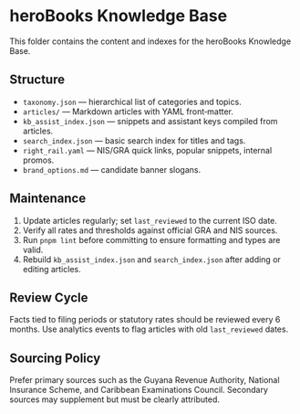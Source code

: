 # heroBooks Knowledge Base

This folder contains the content and indexes for the heroBooks Knowledge Base.

## Structure

- `taxonomy.json` — hierarchical list of categories and topics.
- `articles/` — Markdown articles with YAML front‑matter.
- `kb_assist_index.json` — snippets and assistant keys compiled from articles.
- `search_index.json` — basic search index for titles and tags.
- `right_rail.yaml` — NIS/GRA quick links, popular snippets, internal promos.
- `brand_options.md` — candidate banner slogans.

## Maintenance

1. Update articles regularly; set `last_reviewed` to the current ISO date.
2. Verify all rates and thresholds against official GRA and NIS sources.
3. Run `pnpm lint` before committing to ensure formatting and types are valid.
4. Rebuild `kb_assist_index.json` and `search_index.json` after adding or editing articles.

## Review Cycle

Facts tied to filing periods or statutory rates should be reviewed every 6 months.
Use analytics events to flag articles with old `last_reviewed` dates.

## Sourcing Policy

Prefer primary sources such as the Guyana Revenue Authority, National Insurance Scheme,
and Caribbean Examinations Council. Secondary sources may supplement but must be
clearly attributed.
